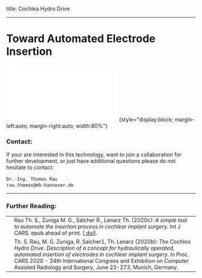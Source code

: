 title: Cochlea Hydro Drive

- - -

# Toward Automated Electrode Insertion

![Flyer](..\Publications\Rau2020b_CARS_Poster_CHD_v01_A3.pdf){style="display:block; margin-left:auto; margin-right:auto; width:80%"}


### Contact:
If your are interested in this technology, want to join a collaboration for further development, or just have additional questions please do not hesitate to contact:

    Dr.-Ing. Thomas Rau
    rau.thomas@mh-hannover.de

- - -


### Further Reading:

|                                                              |                                                              |
| ------------------------------------------------------------ | ------------------------------------------------------------ |
| [<span class="glyphicon glyphicon-file" aria-hidden="true"></span>](https://link.springer.com/content/pdf/10.1007/s11548-020-02243-7.pdf)  | Rau Th. S., Zuniga M. G., Salcher R., Lenarz Th. (2020c): _A simple tool to automate the insertion process in cochlear implant surgery_.  Int J CARS. epub ahead of print. \[[<span class="glyphicon glyphicon-link" aria-hidden="true"></span> doi](https://doi.org/10.1007/s11548-020-02243-7)\]. |
| [<span class="glyphicon glyphicon-file" aria-hidden="true"></span>](..\Publications\Rau2020b_CARS_Poster_CHD_v01_A3.pdf) | Th. S. Rau, M. G. Zuniga, R. Salcher1, Th. Lenarz (2020b): _The Cochlea Hydro Drive. Description of a concept for hydraulically operated, automated insertion of electrodes in cochlear implant surgery_. In Proc. CARS 2020 - 34th International Congress and Exhibition on Computer Assisted Radiology and Surgery, June 23-273, Munich, Germany. |

